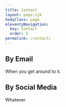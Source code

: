 ```yaml
---
title: Contact
layout: page.njk
bodyClass: page
eleventyNavigation:
  key: Contact
  order: 5
permalink: /contact/
---
```


## By Email

When you get around to it.

## By Social Media

Whatever.
